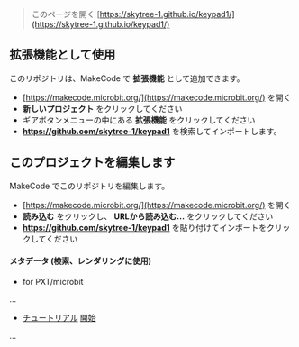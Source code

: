 
> このページを開く [https://skytree-1.github.io/keypad1/](https://skytree-1.github.io/keypad1/)

## 拡張機能として使用

このリポジトリは、MakeCode で **拡張機能** として追加できます。

* [https://makecode.microbit.org/](https://makecode.microbit.org/) を開く
* **新しいプロジェクト** をクリックしてください
* ギアボタンメニューの中にある **拡張機能** をクリックしてください
* **https://github.com/skytree-1/keypad1** を検索してインポートします。

## このプロジェクトを編集します

MakeCode でこのリポジトリを編集します。

* [https://makecode.microbit.org/](https://makecode.microbit.org/) を開く
* **読み込む** をクリックし、 **URLから読み込む...** をクリックしてください
* **https://github.com/skytree-1/keypad1** を貼り付けてインポートをクリックしてください

#### メタデータ (検索、レンダリングに使用)

* for PXT/microbit

...

* [チュートリアル](/keypad1/tutorial) [開始](https://makecode.microbit.org/#tutorial:github:SKYTREE-1/keypad1/tutorial)

...


<script src="https://cdn.jsdelivr.net/gh/jp-rad/pxt-ubit-extension@0.5.0/.github/statics/gh-pages-embed.js"></script>
<script>makeCodeRender("{{ site.makecode.home_url }}", [ "custom=github:jp-rad/pxt-ubit-extension", ]);</script>

